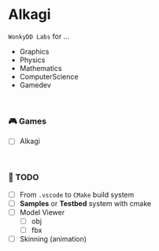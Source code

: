 # Alkagi

`WonkyDD Labs` for ...
- Graphics
- Physics
- Mathematics
- ComputerScience
- Gamedev

<br>

### 🎮 Games

- [ ] Alkagi
<!-- - [ ] Tetris -->
<!-- - [ ] Gomoku -->
<!-- - [ ] Hockey -->


<br>

### 📝 TODO

- [ ] From `.vscode` to `CMake` build system
- [ ] **Samples** or **Testbed** system with cmake
- [ ] Model Viewer
  - [ ] obj
  - [ ] fbx
- [ ] Skinning (animation)

<br>

<!-- - [ ] Data Structures -->
<!-- - [ ] Mathematics -->
<!-- - [ ] Network -->
<!-- - [ ] Renderer -->
<!-- - [ ] Physics -->
<!-- - [ ] Voxel -->
<!-- - [ ] Ranking System -->
<!-- - [ ] Particle -->
